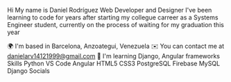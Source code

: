 Hi My name is Daniel Rodríguez
Web Developer and Designer
I've been learning to code for years after starting my collegue carreer as a Systems Engineer student, currently on the process of waiting for my graduation this year

🌍  I'm based in Barcelona, Anzoategui, Venezuela
✉️  You can contact me at danielarv14121999@gmail.com
🧠  I'm learning Django, Angular frameworks
Skills
Python
VS Code
Angular
HTML5
CSS3
PostgreSQL
Firebase
MySQL
Django
Socials

